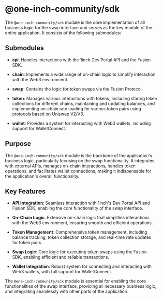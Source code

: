 # @one-inch-community/sdk

The `@one-inch-community/sdk` module is the core implementation of all business logic for the swap interface and serves as the key module of the entire application. It consists of the following submodules:

## Submodules

- **api**: Handles interactions with the 1inch Dev Portal API and the Fusion SDK.

- **chain**: Implements a wide range of on-chain logic to simplify interaction with the Web3 environment.

- **swap**: Contains the logic for token swaps via the Fusion Protocol.

- **token**: Manages various interactions with tokens, including storing token collections for different chains, maintaining and updating balances, and implementing on-chain rate loading for various token pairs using protocols based on Uniswap V2/V3.

- **wallet**: Provides a system for interacting with Web3 wallets, including support for WalletConnect.

## Purpose

The `@one-inch-community/sdk` module is the backbone of the application's business logic, particularly focusing on the swap functionality. It integrates with external APIs, manages on-chain interactions, handles token operations, and facilitates wallet connections, making it indispensable for the application's overall functionality.

## Key Features

- **API Integration**: Seamless interaction with 1inch's Dev Portal API and Fusion SDK, enabling the core functionality of the swap interface.

- **On-Chain Logic**: Extensive on-chain logic that simplifies interactions with the Web3 environment, ensuring smooth and efficient operations.

- **Token Management**: Comprehensive token management, including balance tracking, token collection storage, and real-time rate updates for token pairs.

- **Swap Logic**: Core logic for executing token swaps using the Fusion SDK, enabling efficient and reliable transactions.

- **Wallet Integration**: Robust system for connecting and interacting with Web3 wallets, with full support for WalletConnect.

The `@one-inch-community/sdk` module is essential for enabling the core functionalities of the swap interface, providing all necessary business logic, and integrating seamlessly with other parts of the application.
